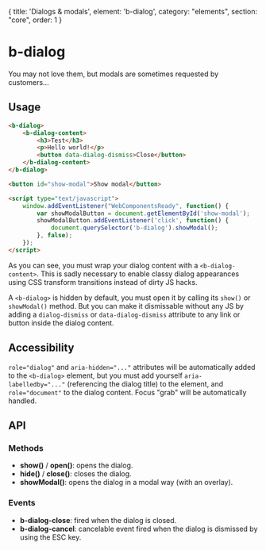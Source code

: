 {
  title: 'Dialogs & modals',
  element: 'b-dialog',
  category: "elements",
  section: "core",
  order: 1
}

# b-dialog

You may not love them, but modals are sometimes requested by customers...

## Usage

``` html
<b-dialog>
    <b-dialog-content>
        <h3>Test</h3>
        <p>Hello world!</p>
        <button data-dialog-dismiss>Close</button>
    </b-dialog-content>
</b-dialog>

<button id="show-modal">Show modal</button>

<script type="text/javascript">
    window.addEventListener("WebComponentsReady", function() {
        var showModalButton = document.getElementById('show-modal');
        showModalButton.addEventListener('click', function() {
            document.querySelector('b-dialog').showModal();
        }, false);
    });
</script>
```
As you can see, you must wrap your dialog content with a `<b-dialog-content>`. This is sadly necessary to enable classy dialog appearances using CSS transform transitions instead of dirty JS hacks.

A `<b-dialog>` is hidden by default, you must open it by calling its `show()` or `showModal()` method. But you can make it dismissable without any JS by adding a `dialog-dismiss` or `data-dialog-dismiss` attribute to any link or button inside the dialog content.

## Accessibility

`role="dialog"` and `aria-hidden="..."` attributes will be automatically added to the `<b-dialog>` element, but you must add yourself `aria-labelledby="..."` (referencing the dialog title) to the element, and `role="document"` to the dialog content. Focus "grab" will be automatically handled.

## API

### Methods
- __show()__ / __open()__: opens the dialog.
- __hide()__ / __close()__: closes the dialog.
- __showModal()__: opens the dialog in a modal way (with an overlay).

### Events
- __b-dialog-close__: fired when the dialog is closed.
- __b-dialog-cancel__: cancelable event fired when the dialog is dismissed by using the ESC key.

